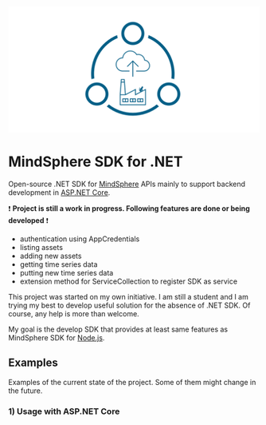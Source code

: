 ![MindSphere image](/docs/mdsp.png)
#  MindSphere SDK for .NET

Open-source .NET SDK for [MindSphere](https://siemens.mindsphere.io/) APIs mainly to support backend development in [ASP.NET Core](https://github.com/dotnet/aspnetcore).

❗ **Project is still a work in progress. Following features are done or being developed** ❗
- authentication using AppCredentials
- listing assets
- adding new assets
- getting time series data
- putting new time series data
- extension method for ServiceCollection to register SDK as service

This project was started on my own initiative. I am still a student and I am trying my best to develop useful solution for the absence of .NET SDK. Of course, any help is more than welcome.

My goal is the develop SDK that provides at least same features as MindSphere SDK for [Node.js](https://developer.mindsphere.io/resources/mindsphere-sdk-node/index.html).

## Examples
Examples of the current state of the project. Some of them might change in the future.

### 1) Usage with ASP.<i></i></i>NET Core
